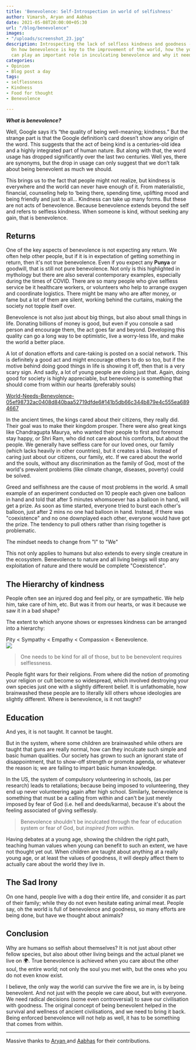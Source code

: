 ```yaml
---
title: 'Benevolence: Self-Introspection in world of selfishness'
author: Vimarsh, Aryan and Aabhas
date: 2021-05-08T20:00:00+05:30
url: "/blog/benevolence"
images:
- "/uploads/screenshot_23.jpg"
description: Introspecting the lack of selfless kindness and goodness - benevolence.
  On how benevolence is key to the improvement of the world, how the youth and education
  can play an important role in inculcating benevolence and why it needs to be selfless.
categories:
- Opinion
- Blog post a day
tags:
- selflessness
- Kindness
- Food for thought
- Benevolence

---
```

**_What is benevolence?_**

Well, Google says it’s “the quality of being well-meaning; kindness.” But the strange part is that the Google definition’s card doesn’t show any origin of the word. This suggests that the act of being kind is a centuries-old idea and a highly integrated part of human nature. But along with that, the word usage has dropped significantly over the last two centuries. Well yes, there are synonyms, but the drop in usage can only suggest that we don’t talk about being benevolent as much we should.

This brings us to the fact that people might not realize, but kindness is everywhere and the world can never have enough of it. From materialistic, financial, counseling help to ‘being there, spending time, uplifting mood and being friendly and just to all… Kindness can take up many forms. But these are not acts of benevolence. Because benevolence extends beyond the self and refers to selfless kindness. When someone is kind, without seeking any gain, that is benevolence.

## Returns

One of the key aspects of benevolence is not expecting any return. We often help other people, but if it is in expectation of getting something in return, then it's not true benevolence. Even if you expect any **Punya** or goodwill, that is still not pure benevolence. Not only is this highlighted in mythology but there are also several contemporary examples, especially during the times of COVID. There are so many people who give selfless service be it healthcare workers, or volunteers who help to arrange oxygen and coordinate logistics. There might be many who are after money, or fame but a lot of them are silent, working behind the curtains, making the society not topple itself over.

Benevolence is not also just about big things, but also about small things in life. Donating billions of money is good, but even if you console a sad person and encourage them, the act goes far and beyond. Developing this quality can go a long way to be optimistic, live a worry-less life, and make the world a better place.

A lot of donation efforts and care-taking is posted on a social network. This is definitely a good act and might encourage others to do so too, but if the motive behind doing good things in life is showing it off, then that is a very scary sign. And sadly, a lot of young people are doing just that. Again, doing good for society is highly appreciable, but benevolence is something that should come from within our hearts (preferably souls)

[World-Needs-Benevolence-05ef98732ac0408d840baa52719dfde6#141b5db66c344b879e4c555ea6894667](https://www.notion.so/World-Needs-Benevolence-05ef98732ac0408d840baa52719dfde6#141b5db66c344b879e4c555ea6894667 "World-Needs-Benevolence-05ef98732ac0408d840baa52719dfde6#141b5db66c344b879e4c555ea6894667")

In the ancient times, the kings cared about their citizens, they really did. Their goal was to make their kingdom prosper. There were also great kings like Chandragupta Maurya, who wanted their people to first and foremost stay happy, or Shri Ram, who did not care about his comforts, but about the people. We generally have selfless care for our loved ones, our family (which lacks heavily in other countries), but it creates a bias. Instead of caring just about our citizens, our family, etc. If we cared about the world and the souls, without any discrimination as the family of God, most of the world's prevalent problems (like climate change, diseases, poverty) could be solved.

Greed and selfishness are the cause of most problems in the world. A small example of an experiment conducted on 10 people each given one balloon in hand and told that after 5 minutes whomsoever has a balloon in hand, will get a prize. As soon as time started, everyone tried to burst each other's balloon, just after 2 mins no one had balloon in hand. Instead, if there was "coexistence" and no one downplayed each other, everyone would have got the prize. The tendency to pull others rather than rising together is problematic.

The mindset needs to change from "I" to "We"

This not only applies to humans but also extends to every single creature in the ecosystem. Benevolence to nature and all living beings will stop any exploitation of nature and there would be complete "Coexistence".

## The Hierarchy of kindness

People often see an injured dog and feel pity, or are sympathetic. We help him, take care of him, etc. But was it from our hearts, or was it because we saw it in a bad shape?

The extent to which anyone shows or expresses kindness can be arranged into a hierarchy:

Pity < Sympathy < Empathy < Compassion < Benevolence.  
![](https://huibee.com/wordpress/wp-content/uploads/2018/07/pity-sympathy-empathy-compassion.png)

> One needs to be kind for all of those, but to be benevolent requires selflessness.

People fight wars for their religions. From where did the notion of promoting your religion or cult become so widespread, which involved destroying your own species just one with a slightly different belief. It is unfathomable, how brainwashed these people are to literally kill others whose ideologies are slightly different. Where is benevolence, is it not taught?

## Education

And yes, it is not taught. It cannot be taught.

But in the system, where some children are brainwashed while others are taught that guns are really normal, how can they inculcate such simple and basic human qualities. Our society has grown to such an ignorant state of disappointment, that to show-off strength or promote agenda, or whatever the reason is; we are failing to impart basic human knowledge.

In the US, the system of compulsory volunteering in schools, (as per research) leads to retaliations; because being imposed to volunteering, they end up never volunteering again after high school. Similarly, benevolence is something that must be a calling from within and can't be just merely imposed by fear of God (i.e. hell and deeds/karma), because it's about the feeling associated of giving selflessly.

> Benevolence shouldn't be inculcated through the fear of education system or fear of God, but _inspired from within._

Having debates at a young age, showing the children the right path, teaching human values when young can benefit to such an extent, we have not thought yet out. When children are taught about anything at a really young age, or at least the values of goodness, it will deeply affect them to actually care about the world they live in.

## The Sad Irony

On one hand, people live with a dog their entire life, and consider it as part of their family; while they do not even hesitate eating animal meat. People say, oh the world is full of benevolence and goodness, so many efforts are being done, but have we thought about animals?

## Conclusion

Why are humans so selfish about themselves? It is not just about other fellow species, but also about other living beings and the actual planet we live on 🌍. True benevolence is achieved when you care about the other soul, the entire world; not only the soul you met with, but the ones who you do not even know exist.

I believe, the only way the world can survive the fire we are in, is by being benevolent. And not just with the people we care about, but with everyone. We need radical decisions (some even controversial) to save our civilisation with goodness. The original concept of being benevolent helped in the survival and wellness of ancient civilisations, and we need to bring it back. Being enforced benevolence will not help as well, it has to be something that comes from within.

***

Massive thanks to [Aryan ](https://aryantiwari.com/?utm_source=vimarsh)and [Aabhas](https://aabhass.in/?utm_source=vimarsh) for their contributions.